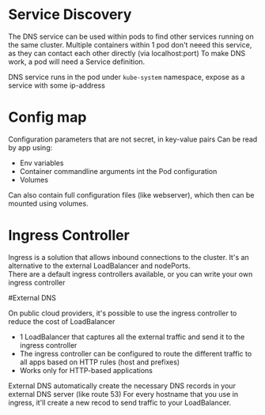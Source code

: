 # Service Discovery     

The DNS service can be used within pods to find other services running on the same cluster. 
Multiple containers within 1 pod don't neeed this service, as they can contact each other directly (via localhost:port)
To make DNS work, a pod will need a Service definition. 

DNS service runs in the pod under `kube-system` namespace, expose as a service with some ip-address

# Config map    
Configuration parameters that are not secret, in key-value pairs
Can be read by app using:   
- Env variables 
- Container commandline arguments int the Pod configuration
- Volumes   

Can also contain full configuration files (like webserver), which then can be mounted using volumes.

# Ingress Controller    
Ingress is a solution that allows inbound connections to the cluster. It's an alternative to the external LoadBalancer
and nodePorts.  
There are a default ingress controllers available, or you can write your own ingress controller 


#External DNS   

On public cloud providers, it's possible to use the ingress controller to reduce the cost of LoadBalancer 
- 1 LoadBalancer that captures all the external traffic and send it to the ingress controller   
- The ingress controller can be configured to route the different traffic to all
apps based on HTTP rules (host and prefixes)    
- Works only for HTTP-based applications  

External DNS automatically create the necessary DNS records in your external DNS server (like route 53) 
For every hostname that you use in ingress, it'll create a new recod to send traffic to your LoadBalancer.  

